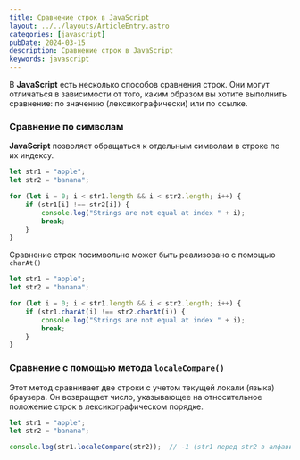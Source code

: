 ```yaml
---
title: Сравнение строк в JavaScript
layout: ../../layouts/ArticleEntry.astro
categories: [javascript]
pubDate: 2024-03-15
description: Сравнение строк в JavaScript
keywords: javascript
---
```


В **JavaScript** есть несколько способов сравнения строк. Они могут отличаться в зависимости от того, каким образом вы хотите выполнить сравнение: по значению (лексикографически) или по ссылке.


### Сравнение по символам

**JavaScript** позволяет обращаться к отдельным символам в строке по их индексу. 

```javascript
let str1 = "apple";
let str2 = "banana";

for (let i = 0; i < str1.length && i < str2.length; i++) {
    if (str1[i] !== str2[i]) {
        console.log("Strings are not equal at index " + i);
        break;
    }
}
```

Сравнение строк посимвольно может быть реализовано с помощью `charAt()`


```javascript
let str1 = "apple";
let str2 = "banana";

for (let i = 0; i < str1.length && i < str2.length; i++) {
    if (str1.charAt(i) !== str2.charAt(i)) {
        console.log("Strings are not equal at index " + i);
        break;
    }
}
```

### Сравнение с помощью метода `localeCompare()`

Этот метод сравнивает две строки с учетом текущей локали (языка) браузера. Он возвращает число, указывающее на относительное положение строк в лексикографическом порядке.

```javascript
let str1 = "apple";
let str2 = "banana";

console.log(str1.localeCompare(str2));  // -1 (str1 перед str2 в алфавитном порядке)
```
